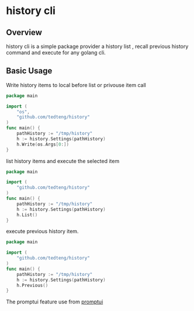 # history cli 

## Overview
history cli is a simple package provider a history list , recall previous history command and execute for any golang cli.
## Basic Usage

Write history items to local before list or privouse item call

```go
package main

import (
    "os",
    "github.com/tedteng/history"
)
func main() {
    pathHistory := "/tmp/history"
    h := history.Settings(pathHistory)
    h.Write(os.Args[0:]) 
}
```

list history items and execute the selected item
```go
package main

import (
    "github.com/tedteng/history"
)
func main() {
    pathHistory := "/tmp/history"
    h := history.Settings(pathHistory)
    h.List()
}
```

execute previous history item.

```go
package main

import (
    "github.com/tedteng/history"
)
func main() {
    pathHistory := "/tmp/history"
    h := history.Settings(pathHistory)
    h.Previous()
}
```


The promptui feature use from  [promptui](https://raw.githubusercontent.com/manifoldco/promptui/)





